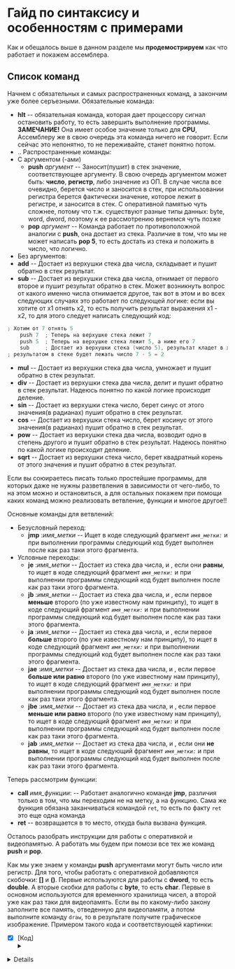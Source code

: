 # Гайд по синтаксису и особенностям с примерами
Как и обещалось выше в данном разделе мы __продемострируем__ как что работает и покажем ассемблера.
## Список команд
Начнем с обязательных и самых распространенных команд, а закончим уже более серъезными.
Обязательные команда:
* __hlt__ -- обязательная команда, которая дает процессору сигнал остановить работу, то есть завершить выполнение программы. __ЗАМЕЧАНИЕ!__ Она имеет особое значение только для __CPU__, Ассемблеру же в свою очередь эта команда ничего не говорит. Если сейчас это непонятно, то не переживайте, станет понятно потом.
* ..
Распространенные команды:
* С аргументом (-ами)
    * __push__ _аргумент_ -- Заносит(пушит) в стек значение, соответствующее аргументу. В свою очередь аргументом может быть: __число__, __регистр__, либо значение из ОП. В случае числа все очевидно, берется число и заносится в стек, при использовании регистра берется фактически значение, которое лежит в регистре, и заносится в стек. С оперативной памятью чуть сложнее, потому что т.ж. существуют разные типы данных: byte, word, dword, поэтому к ее рассмотрению вернемся чуть позже
    * __pop__ _аргумент_ -- Команда работает по противоположной аналогии с __push__, она достает из стека. Различие в том, что мы не может написать __pop 5__, то есть достать из стека и положить в число, что логично.
* Без аргументов:
* __add__ -- Достает из верхушки стека два числа, складывает и пушит обратно в стек результат. 
* __sub__ -- Достает из верхушки стека два числа, отнимает от первого второе и пушит результат обратно в стек. Может возникнуть вопрос от какого именно числа отнимается другое, так вот в этом и во всех следующих случаях это работает по следующей логике: если вы хотите от x1 отнять x2, то есть получить результат выражения x1 - x2, то для этого следует написать следующий код:
```C++
; Хотим от 7 отнять 5
    push 7  ; Теперь на верхушке стека лежит 7
    push 5  ; Теперь на верхушке стека лежит 5, а ниже его 7
    sub     ; Достает из верхушки стека (число 5), результат кладет в x2, потом опять дос-                ; тает из верхушке стека (число 7), результат в x1. И кладет обратно в стек x1 - x2.
; результатом в стеке будет лежать число 7 - 5 = 2
```
    
* __mul__ -- Достает из верхушки стека два числа, умножает и пушит обратно в стек результат.
* __div__ -- Достает из верхушки стека два числа, делит и пушит обратно в стек результат. Надеюсь понятно по какой логике происходит деление.
* __sin__ -- Достает из верхушки стека число, берет синус от этого значения(в радианах) пушит обратно в стек результат. 
* __cos__ -- Достает из верхушки стека число, берет косинус от этого значения(в радианах) пушит обратно в стек результат. 
* __pow__ -- Достает из верхушки стека два числа, возводит одно в степень другого и пушит обратно в стек результат. Надеюсь понятно по какой логике происходит деление.
* __sqrt__ -- Достает из верхушки стека число, берет квадратный корень от этого значения и пушит обратно в стек результат. 

Если вы союираетесь писать только простейшие программы, для которых даже не нужны разветвления в зависимости от чего-либо, то на этом можно и остановиться, а для остальных покажем при помощи каких команд можно реализовать ветвление, функции и многое другое!!

Основные команды для ветвлений: 
* Безусловный переход:
    * __jmp__ :_имя_метки_ -- Ищет в коде следующий фрагмент _`имя_метки:`_ и при выполнении программы следующий код будет выполнен после как раз таки этого фрагмента.
* Условные переходы:
    * __je__  :_имя_метки_ -- Достает из стека два числа, и , если они __равны__, то ищет в коде следующий фрагмент _`имя_метки:`_ и при выполнении программы следующий код будет выполнен после как раз таки этого фрагмента.
    * __jb__  :_имя_метки_ -- Достает из стека два числа, и , если первое __меньше__ второго (по уже известному нам принципу), то ищет в коде следующий фрагмент _`имя_метки:`_ и при выполнении программы следующий код будет выполнен после как раз таки этого фрагмента.
    * __ja__  :_имя_метки_ -- Достает из стека два числа, и , если первое __больше__ второго (по уже известному нам принципу), то ищет в коде следующий фрагмент _`имя_метки:`_ и при выполнении программы следующий код будет выполнен после как раз таки этого фрагмента.
    * __jae__ :_имя_метки_ -- Достает из стека два числа, и , если первое __больше или равно__ второго (по уже известному нам принципу), то ищет в коде следующий фрагмент _`имя_метки:`_ и при выполнении программы следующий код будет выполнен после как раз таки этого фрагмента.
    * __jbe__ :_имя_метки_  -- Достает из стека два числа, и , если первое __меньше или равно__ второго (по уже известному нам принципу), то ищет в коде следующий фрагмент _`имя_метки:`_ и при выполнении программы следующий код будет выполнен после как раз таки этого фрагмента.
    * __jab__ :_имя_метки_ -- Достает из стека два числа, и , если они __не равны__, то ищет в коде следующий фрагмент _`имя_метки:`_ и при выполнении программы следующий код будет выполнен после как раз таки этого фрагмента.
    
Теперь рассмотрим функции:
* __call__ _имя_функции_: -- Работает аналогично команде __jmp__, различия только в том, что мы переходим не на метку, а на функцию. Сама же функция обязана заканчиваться командой `ret`, то есть по факту `ret` это еще одна команда
* __ret__ -- возвращается в то место, откуда была вызвана функция.

Осталось разобрать инструкции для работы с оперативкой и видеопамятью. А работать мы будем при помози все тех же команд __push__ и __pop__.

Как мы уже знаем у команды __push__ аргументами могут быть число или регистр. Для того, чтобы работать с оперативкой добавляются скобочки: __[]__ и __()__. Первые используются для работы с __dword__, то есть __double__. А вторые скобки для работы с __byte__, то есть __char__. Первые в основном используются для временного хранилища чисел, а второй уже как раз таки для видеопамять. Если вы по какому-либо закону заполните все память, отведенную для видеопамяти, а потом выполните команду `draw`, то в результате получите графическое изображение. Примером такого кода и соответствующей картинки:
- [X] [Код]<details><summary></summary>
    ```C++
	push 269999		; кол-во пикселей	
		pop rdx			; счетчик цикла

		push 0			; нач. координата x
		pop rax			; x
		push 0			; нач. координата y
		pop rbx			; y

    FOR:
		push rax
		push 150
		sub
		push 2
		pow

		push rbx
		push 150
		sub
		push 2
		pow

		add


		push 50
		push 2
		pow

		jb :DRAW2
		jmp :DRAW1

    DRAW1: 
		call :DRAW_1			; пиксель фона
		jmp :ENDDR
    DRAW2:	
		call :DRAW_2			; пиксель круга
		jmp :ENDDR

    ENDDR:
		push rdx
		push 1
		jbe :END		; условие входа из цикла
		jmp :FOR

    END:
		draw
		hlt
		
    rdxM:
		push rdx		; декремент
		push 1			; счетчика
		sub				; на 1
		pop rdx			; каждый раз
		ret

    SET_PIX:
		push 25			; rax
		push 100		; rbx
		push 125		; rcx

		ret

    XY:
		push rax
		push 299
		jb :DEF1
		jmp :DEF2
    ENDXY:	
		ret

    DEF1:	
		push rax
		push 1
		add
		pop rax
		jmp :ENDXY

    DEF2:
		push 0
		pop rax

		push rbx
		push 1
		add
		pop rbx
		jmp :ENDXY

    DRAW_1:
		call :XY
		push 125
		pop (rdx)		; кладем пиксель из стека в оперативку 2
		call :rdxM		; 2 - 1 = 1

		push 100
		pop (rdx)		; кладем пиксель из стека в оперативку 1
		call :rdxM		; 1 - 1 = 0

		push 25
		pop (rdx)		; кладем пиксель из стека в оперативку 0
		call :rdxM		; 0 - 1 = -1

		ret

    DRAW_2: 
		call :XY
		push 155
		pop (rdx)		; кладем пиксель из стека в оперативку 2
		call :rdxM		; 2 - 1 = 1

		push 155
		pop (rdx)		; кладем пиксель из стека в оперативку 1
		call :rdxM		; 1 - 1 = 0

		push 155
		pop (rdx)		; кладем пиксель из стека в оперативку 0
		call :rdxM		; 0 - 1 = -1

		ret
    ```
<details>


### Основы нашего __ассемблерного языка__
Начнем с самых простых команд: __push__ _number_, __pop__, __add__, __mul__, __div__, __sub__. Если вы ознакомились с моим проектом [Stack github](https://github.com/Hollbrok/STACK) или хотя бы прочитали [__README'__](https://github.com/Hollbrok/STACK) шку, то должны как минимум понимать что делают команды __push__ и __pop__, но если вы этого не сделал, то в кратце расскажу принцип их действия. Команда __push__ сама по себе ничего не делает, у нее должен быть __аргумент__, этим аргументом может быть как __число__, так и __регистр__, но об последнем позже. Для того, чтобы внести число в __stack__ для его хранения в нем необходимо написать следующее (символ ";" не является признаком конца __инструкции__, в языке __assembler__ это обозначение начала __строчного комментария__):
```C++
push 2     ; вносит число 2 в stack
push -25,3 ; вносит число -25,3 в stack 
hlt        ; завершение программы.
```
По аналогии чтобы достать число из __stack'__ а нужно применить команду __pop__. В отличии от предыдущей команды у нее как может быть, так и не может быть аргумента. Если команда используется без аргумента, то мы просто достаем и "уничтожаем" число из __stack'__ а, другими словами мы просто его никуда не запоминаем. Единственными аргумента у команды __pop__ могут быть регистры -- это означает что мы достаем число из __stack'__ а и заносим его в __регистр__. Для неопытных читателей будем считать, что __регистр__ это просто переменная (хотя по большей части это так и есть). Приведем пример использования:
```C++
pop     ; просто достает число из stack и никуда не записывает
pop rbx ; достает число и заносит его в регистр rbx stack
hlt     ; завершение программы.
```
Всего у данного процессора 4 регистра: __rax__, __rbx__, __rcx__, __rdx__. Разберем другие команды: __add__ -- достает из __stack'__ а два числа, складывает их, а результат заносит обратно в __stack__ ; __mul__ -- достает из __stack'__ а два числа, умножает их, а результат заносит обратно в __stack__ ; __sub__ -- достает из __stack'__ а два числа, отнимает от _нижнего_ числа _верхнее_, а результат заносит обратно в __stack__ ; __div__ -- достает из __stack'__ а два числа, делит нижнее_ число на _верхнее_, а результат заносит обратно в __stack__. Скорее всего с последними двумя командами не совсем очевидно из какого числа они __отнимают__ другое / __делят__ на другое. Для этого приведем наглядный пример и в добавок я попытаюсь объяснить почему я выбрал имено такой способ,а не другой. Рассмотрим случай, когда пользователь хочут поделить число __25__ на __5__. Для того, чтобы он не запутался реализован такой подход:
```C++
push 25 ; заносим в stack число 25
push 5  ; заносим в stack число 5
div     ; достаем верхнее число из stack (5), затем снова достаем верхнее число из stack (25) и делит нижнее число на верхнее, а так как 25 лежало в stack ниже, чем 5, то соответсвенно получаем 25 / 5.
hlt     ; завершение программы.
```
Аналогичная причина работы и принцип действия у команды __sub__:
```C++
push 10 ; заносим в stack число 10
push 2  ; заносим в stack число 2
sub     ; достаем верхнее число из stack (2), затем снова достаем верхнее число из stack (10) и отнимаем от нижнего числа верхнее, а так как 10 лежало в stack ниже, чем 2, то соответсвенно получаем 10 - 2.
hlt     ; завершение программы.
```
Команды __sin__ , __cos__ достают верхнее число из __stack'__ а, получают соответственное значение тригонометрической функции от этого числа, и заносят результат обратно в __stack__.
Команда __pow__ работает по той же логике, что и команды __sub__ и __div__. То есть по принципу сначала __нижнее__, а потом верхнее.
```C++
push 5 ; заносим в stack число 5
push 2 ; заносим в stack число 2
pow    ; достаем верхнее число из stack (2), затем снова достаем верхнее число из stack (5) и возводим нижнее число в степень верхнего, а так как 5 лежало в stack ниже, чем 2, то соотоетсвенно получаем 5^2.
hlt    ; завершение программы.
```
Команда __sqrt__ достает число из верхушки __stack'__ а и возвращает обратно в __stack__ квадратный корень от этого числа. Очень важная функция __in__ , с ее помощью мы можем считывать число с клавиатуры и заносить его в __stack__. Как всегда приведем пример ее использования.
```C++
in     ; уже при выполнении процессором ассемблерного кода он потребует ввести с клавиатуры число, пусть для конкретики это число (5). Заносим его в stack 
push 2 ; заносим в stack число (2)
add    ; складывает два верхних числа в стеке (принцип работы описан выше). В stack остается только одно число (7).
hlt    ; завершение программы.
```
Мы уже неоднократно использовали команду __hlt__ -- она является признаком окончания программы. Еще одна полезная команда __del__, она просто _выкидывает_ число из верхушки __stack'__ a. Думаю, что принцип ее работы объяснять не надо. Так же существуют такие функции как __ln__, __log10__, __log2__. Их принцип действия достаточно тривиален. 
Переходим к самой прекрасной число -- это __метки__ и __условные переходы__. Так же в папке [__examples_results__](https://github.com/Hollbrok/CPU_C_VERSION/tree/main/examples%20and%20results) вы можете посмотреть реализацию основных __примеров__ программ: __квадраты целых чисел__ от 1 до какого-то определенного значения через циклы и условные переходы, __факториал__ указанного числа через рекурсию функций, так же самые __тривиальные__ программы сложения чисел и т.п..Принцип работы остальных команд, примеры их испольхования, работа симулятора __CPU__ и __disassembler__ __coming soon..__  